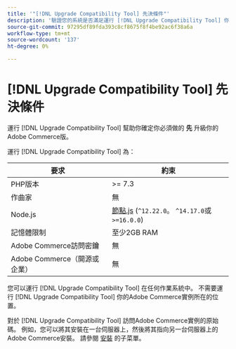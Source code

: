 ```yaml
---
title: '"[!DNL Upgrade Compatibility Tool] 先決條件"'
description: '驗證您的系統是否滿足運行 [!DNL Upgrade Compatibility Tool] 你的Adobe Commerce計畫。 '
source-git-commit: 97295df89fda393c8cf8675f8f4be92ac6f38a6a
workflow-type: tm+mt
source-wordcount: '137'
ht-degree: 0%

---
```



# [!DNL Upgrade Compatibility Tool] 先決條件

運行 [!DNL Upgrade Compatibility Tool] 幫助你確定你必須做的 **先** 升級你的Adobe Commerce版。

運行 [!DNL Upgrade Compatibility Tool] 為：

| **要求** | **約束** |
|----------------|-----------------|
| PHP版本 | >= 7.3 |
| 作曲家 | 無 |
| Node.js | [節點.js](https://nodejs.org/) (`^12.22.0`。 `^14.17.0`或 `>=16.0.0`) |
| 記憶體限制 | 至少2GB RAM |
| Adobe Commerce訪問密鑰 | 無 |
| Adobe Commerce（開源或企業） | 無 |

您可以運行 [!DNL Upgrade Compatibility Tool] 在任何作業系統中。 不需要運行 [!DNL Upgrade Compatibility Tool] 你的Adobe Commerce實例所在的位置。

對於 [!DNL Upgrade Compatibility Tool] 訪問Adobe Commerce實例的原始碼。 例如，您可以將其安裝在一台伺服器上，然後將其指向另一台伺服器上的Adobe Commerce安裝。 請參閱 [安裝](../upgrade-compatibility-tool/install.md) 的子菜單。
